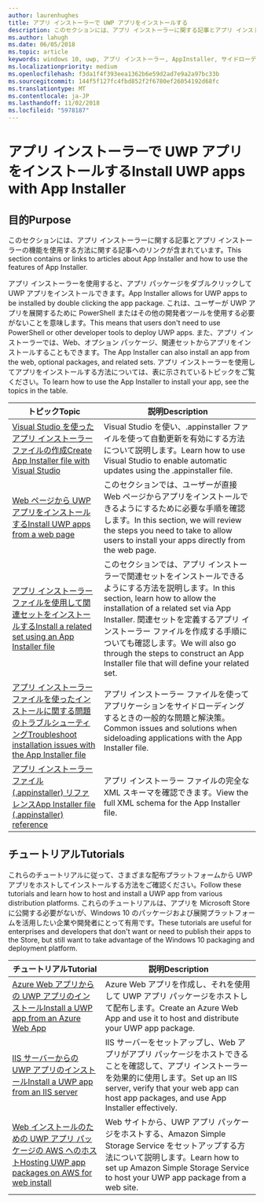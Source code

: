 ```yaml
---
author: laurenhughes
title: アプリ インストーラーで UWP アプリをインストールする
description: このセクションには、アプリ インストーラーに関する記事とアプリ インストーラーの機能を使用する方法に関する記事へのリンクが含まれています。
ms.author: lahugh
ms.date: 06/05/2018
ms.topic: article
keywords: windows 10, uwp, アプリ インストーラー, AppInstaller, サイドローディング, 関連セット, オプション パッケージ
ms.localizationpriority: medium
ms.openlocfilehash: f3da1f4f393eea1362b6e59d2ad7e9a2a97bc33b
ms.sourcegitcommit: 144f5f127fc4fbd852f2f6780ef26054192d68fc
ms.translationtype: MT
ms.contentlocale: ja-JP
ms.lasthandoff: 11/02/2018
ms.locfileid: "5978187"
---
```

# <a name="install-uwp-apps-with-app-installer"></a><span data-ttu-id="c534e-104">アプリ インストーラーで UWP アプリをインストールする</span><span class="sxs-lookup"><span data-stu-id="c534e-104">Install UWP apps with App Installer</span></span>

## <a name="purpose"></a><span data-ttu-id="c534e-105">目的</span><span class="sxs-lookup"><span data-stu-id="c534e-105">Purpose</span></span>
<span data-ttu-id="c534e-106">このセクションには、アプリ インストーラーに関する記事とアプリ インストーラーの機能を使用する方法に関する記事へのリンクが含まれています。</span><span class="sxs-lookup"><span data-stu-id="c534e-106">This section contains or links to articles about App Installer and how to use the features of App Installer.</span></span> 

<span data-ttu-id="c534e-107">アプリ インストーラーを使用すると、アプリ パッケージをダブルクリックして UWP アプリをインストールできます。</span><span class="sxs-lookup"><span data-stu-id="c534e-107">App Installer allows for UWP apps to be installed by double clicking the app package.</span></span> <span data-ttu-id="c534e-108">これは、ユーザーが UWP アプリを展開するために PowerShell またはその他の開発者ツールを使用する必要がないことを意味します。</span><span class="sxs-lookup"><span data-stu-id="c534e-108">This means that users don't need to use PowerShell or other developer tools to deploy UWP apps.</span></span> <span data-ttu-id="c534e-109">また、アプリ インストーラーでは、Web、オプション パッケージ、関連セットからアプリをインストールすることもできます。</span><span class="sxs-lookup"><span data-stu-id="c534e-109">The App Installer can also install an app from the web, optional packages, and related sets.</span></span> <span data-ttu-id="c534e-110">アプリ インストーラーを使用してアプリをインストールする方法については、表に示されているトピックをご覧ください。</span><span class="sxs-lookup"><span data-stu-id="c534e-110">To learn how to use the App Installer to install your app, see the topics in the table.</span></span>

| <span data-ttu-id="c534e-111">トピック</span><span class="sxs-lookup"><span data-stu-id="c534e-111">Topic</span></span> | <span data-ttu-id="c534e-112">説明</span><span class="sxs-lookup"><span data-stu-id="c534e-112">Description</span></span> |
|-------|-------------|
| [<span data-ttu-id="c534e-113">Visual Studio を使ったアプリ インストーラー ファイルの作成</span><span class="sxs-lookup"><span data-stu-id="c534e-113">Create App Installer file with Visual Studio</span></span>](create-appinstallerfile-vs.md)| <span data-ttu-id="c534e-114">Visual Studio を使い、.appinstaller ファイルを使って自動更新を有効にする方法について説明します。</span><span class="sxs-lookup"><span data-stu-id="c534e-114">Learn how to use Visual Studio to enable automatic updates using the .appinstaller file.</span></span> |
| [<span data-ttu-id="c534e-115">Web ページから UWP アプリをインストールする</span><span class="sxs-lookup"><span data-stu-id="c534e-115">Install UWP apps from a web page</span></span>](installing-UWP-apps-web.md) | <span data-ttu-id="c534e-116">このセクションでは、ユーザーが直接 Web ページからアプリをインストールできるようにするために必要な手順を確認します。</span><span class="sxs-lookup"><span data-stu-id="c534e-116">In this section, we will review the steps you need to take to allow users to install your apps directly from the web page.</span></span> |
| [<span data-ttu-id="c534e-117">アプリ インストーラー ファイルを使用して関連セットをインストールする</span><span class="sxs-lookup"><span data-stu-id="c534e-117">Install a related set using an App Installer file</span></span>](install-related-set.md) | <span data-ttu-id="c534e-118">このセクションでは、アプリ インストーラーで関連セットをインストールできるようにする方法を説明します。</span><span class="sxs-lookup"><span data-stu-id="c534e-118">In this section, learn how to allow the installation of a related set via App Installer.</span></span> <span data-ttu-id="c534e-119">関連セットを定義するアプリ インストーラー ファイルを作成する手順についても確認します。</span><span class="sxs-lookup"><span data-stu-id="c534e-119">We will also go through the steps to construct an App Installer file that will define your related set.</span></span> |
| [<span data-ttu-id="c534e-120">アプリ インストーラー ファイルを使ったインストールに関する問題のトラブルシューティング</span><span class="sxs-lookup"><span data-stu-id="c534e-120">Troubleshoot installation issues with the App Installer file</span></span>](troubleshoot-appinstaller-issues.md) | <span data-ttu-id="c534e-121">アプリ インストーラー ファイルを使ってアプリケーションをサイドローディングするときの一般的な問題と解決策。</span><span class="sxs-lookup"><span data-stu-id="c534e-121">Common issues and solutions when sideloading applications with the App Installer file.</span></span> |
| [<span data-ttu-id="c534e-122">アプリ インストーラー ファイル (.appinstaller) リファレンス</span><span class="sxs-lookup"><span data-stu-id="c534e-122">App Installer file (.appinstaller) reference</span></span>](https://docs.microsoft.com/uwp/schemas/appinstallerschema/app-installer-file) | <span data-ttu-id="c534e-123">アプリ インストーラー ファイルの完全な XML スキーマを確認できます。</span><span class="sxs-lookup"><span data-stu-id="c534e-123">View the full XML schema for the App Installer file.</span></span> |

## <a name="tutorials"></a><span data-ttu-id="c534e-124">チュートリアル</span><span class="sxs-lookup"><span data-stu-id="c534e-124">Tutorials</span></span> 

<span data-ttu-id="c534e-125">これらのチュートリアルに従って、さまざまな配布プラットフォームから UWP アプリをホストしてインストールする方法をご確認ください。</span><span class="sxs-lookup"><span data-stu-id="c534e-125">Follow these tutorials and learn how to host and install a UWP app from various distribution platforms.</span></span> <span data-ttu-id="c534e-126">これらのチュートリアルは、アプリを Microsoft Store に公開する必要がないが、Windows 10 のパッケージおよび展開プラットフォームを活用したい企業や開発者にとって有用です。</span><span class="sxs-lookup"><span data-stu-id="c534e-126">These tutorials are useful for enterprises and developers that don't want or need to publish their apps to the Store, but still want to take advantage of the Windows 10 packaging and deployment platform.</span></span>

| <span data-ttu-id="c534e-127">チュートリアル</span><span class="sxs-lookup"><span data-stu-id="c534e-127">Tutorial</span></span> | <span data-ttu-id="c534e-128">説明</span><span class="sxs-lookup"><span data-stu-id="c534e-128">Description</span></span> |
|----------|-------------|
| [<span data-ttu-id="c534e-129">Azure Web アプリからの UWP アプリのインストール</span><span class="sxs-lookup"><span data-stu-id="c534e-129">Install a UWP app from an Azure Web App</span></span>](web-install-azure.md) | <span data-ttu-id="c534e-130">Azure Web アプリを作成し、それを使用して UWP アプリ パッケージをホストして配布します。</span><span class="sxs-lookup"><span data-stu-id="c534e-130">Create an Azure Web App and use it to host and distribute your UWP app package.</span></span> |
| [<span data-ttu-id="c534e-131">IIS サーバーからの UWP アプリのインストール</span><span class="sxs-lookup"><span data-stu-id="c534e-131">Install a UWP app from an IIS server</span></span>](web-install-IIS.md) | <span data-ttu-id="c534e-132">IIS サーバーをセットアップし、Web アプリがアプリ パッケージをホストできることを確認して、アプリ インストーラーを効果的に使用します。</span><span class="sxs-lookup"><span data-stu-id="c534e-132">Set up an IIS server, verify that your web app can host app packages, and use App Installer effectively.</span></span> |
| [<span data-ttu-id="c534e-133">Web インストールのための UWP アプリ パッケージの AWS へのホスト</span><span class="sxs-lookup"><span data-stu-id="c534e-133">Hosting UWP app packages on AWS for web install</span></span>](web-install-aws.md) | <span data-ttu-id="c534e-134">Web サイトから、UWP アプリ パッケージをホストする、Amazon Simple Storage Service をセットアップする方法について説明します。</span><span class="sxs-lookup"><span data-stu-id="c534e-134">Learn how to set up Amazon Simple Storage Service to host your UWP app package from a web site.</span></span> |

